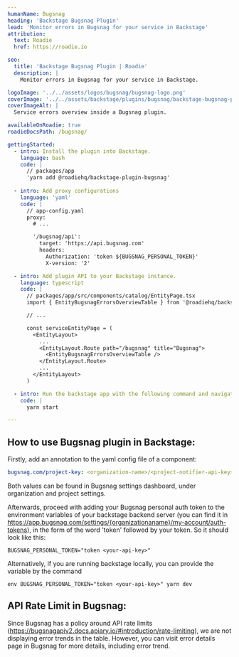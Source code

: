 ```yaml
---
humanName: Bugsnag
heading: 'Backstage Bugsnag Plugin'
lead: 'Monitor errors in Bugsnag for your service in Backstage'
attribution:
  text: Roadie
  href: https://roadie.io

seo:
  title: 'Backstage Bugsnag Plugin | Roadie'
  description: |
    Monitor errors in Bugsnag for your service in Backstage. 

logoImage: '../../assets/logos/bugsnag/bugsnag-logo.png'
coverImage: '../../assets/backstage/plugins/bugsnag/backstage-bugsnag-plugin.png'
coverImageAlt: |
  Service errors overview inside a Bugsnag plugin.

availableOnRoadie: true
roadieDocsPath: /bugsnag/

gettingStarted:
  - intro: Install the plugin into Backstage.
    language: bash
    code: |
      // packages/app
      'yarn add @roadiehq/backstage-plugin-bugsnag'
  
  - intro: Add proxy configurations
    language: 'yaml'
    code: |
      // app-config.yaml
      proxy:
        # ...

        '/bugsnag/api':
          target: 'https://api.bugsnag.com'
          headers:
            Authorization: 'token ${BUGSNAG_PERSONAL_TOKEN}'
            X-version: '2'    

  - intro: Add plugin API to your Backstage instance.
    language: typescript
    code: |
      // packages/app/src/components/catalog/EntityPage.tsx
      import { EntityBugsnagErrorsOverviewTable } from '@roadiehq/backstage-plugin-bugsnag';

      // ...

      const serviceEntityPage = (
        <EntityLayout>
          ...
          <EntityLayout.Route path="/bugsnag" title="Bugsnag">
            <EntityBugsnagErrorsOverviewTable />
          </EntityLayout.Route>
          ...
        </EntityLayout>
      )

  - intro: Run the backstage app with the following command and navigate to the services tab.
    code: |
      yarn start

---
```


## How to use Bugsnag plugin in Backstage:

Firstly, add an annotation to the yaml config file of a component:

```yml
bugsnag.com/project-key: <organization-name>/<project-notifier-api-key>
```
Both values can be found in Bugsnag settings dashboard, under organization and project settings.

Afterwards, proceed with adding your Bugsnag personal auth token to the environment variables of your backstage backend server (you can find it in https://app.bugsnag.com/settings/{organizationaname}/my-account/auth-tokens), in the form of the word 'token' followed by your token. So it should look like this:

  ```
  BUGSNAG_PERSONAL_TOKEN="token <your-api-key>"
  ```

  Alternatively, if you are running backstage locally, you can provide the variable by the command

   ```
   env BUGSNAG_PERSONAL_TOKEN="token <your-api-key>" yarn dev
   ```

## API Rate Limit in Bugsnag:

Since Bugsnag has a policy around API rate limits (https://bugsnagapiv2.docs.apiary.io/#introduction/rate-limiting), we are not displaying error trends in the table. However, you can visit error details page in Bugsnag for more details, including error trend.



